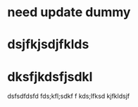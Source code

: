 # need update  dummy
# dsjfkjsdjfklds
#  dksfjkdsfjsdkl
dsfsdfdsfd
fds;kfl;sdkf f kds;lfksd
kjfkldsjf